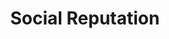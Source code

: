 ---
layout: components
title: Social Reputation
gsap: true
custom_js: social-reputation
page_class: social-reputation
product: "social reputation"
permalink: "/products/social-reputation"
hs_form_id: "75c57a13-9090-4db1-acd0-be51d1a76f7e"
page_sections:
- component: hero-1
  component_css: hero
  class: hero-sample
  headline: "Manage Your Reputation"
  text: "Our team of seasoned medical content writers blends their talents in medical and digital marketing to deliver custom SEO rich local content. We then use Content Multiplier to amplify the most relevant and engaging content pages for patients and search engines."
  btn:
  img: "/img/products/social-reputation/hero-img.svg"
- component: image-group
  component_css: image-group
  class: social-reputation__image-group--1
  headline: "Manage your online reputation with one tool"
  text: "Organize reviews about your practice and provider from across the web, including top sources such as, Google, Facebook, Yelp, RealSelf, HealthGrades, RateMDs, and many more. Receive alerts when your practice is mentioned in a review."
  btn:
  - btn-link: "#"
    btn-label: "Learn More"
  items:
  - class: image-group__image--1
    src: /img/products/social-reputation/facebook.svg
    alt-text: "Facebook Reviews"
  - class: image-group__image--2
    src: /img/products/social-reputation/yelp.svg
    alt-text: "Yelp Reviews"
  - class: image-group__image--3
    src: /img/products/social-reputation/google.svg
    alt-text: "Google Reviews"
  - class: image-group__image--4
    src: /img/products/social-reputation/healthgrades.svg
    alt-text: "Health Grades Reviews"
  - class: image-group__image--5
    src: /img/products/social-reputation/ratemd.svg
    alt-text: "RateMD Reviews"
  - class: image-group__image--6
    src: /img/products/social-reputation/realself.svg
    alt-text: "RealSelf Reviews"
  - class: image-group__image--7
    src: /img/products/social-reputation/yahoo.svg
    alt-text: "Yahoo Reviews"
  - class: image-group__image--8
    src: /img/products/social-reputation/foursquare.svg
    alt-text: "FourSquare Reviews"
  - class: image-group__image--9
    src: /img/products/social-reputation/screen-reviews.png
    alt-text: "DoctorLogic Reviews"       
- component: callout-headline
  component_css: callout-headline
  class: callout-headline__reputation
  headline: "94% of patients use online reviews to evaluate physicians."
- component: feature-1
  headline: "Display your amazing testimonials"
  class: social-reputation__feature--1
  text: "Positive testimonials are tagged and posted to your practice website for the world to see how great you are. The DoctorLogic platform then automatically integrates these positive reviews to relevant content pages and displays the star ratings in search results."
  btn-link: "#"
  btn-label: "Learn More"
  img: "/img/feature-sample-2.png"
  img_alignment: "Right"
- component: feature-1
  component_css: feature
  class: social-reputation__feature--2
  headline: "Improve Your Reputation"
  text: "The DoctorLogic platform and our team of experts make it easy for your patients to share positive feedback about their experience. With Intelligent Thinking™ our software will automically suggest the best place to request reviews based on a few data criterias."
  btn-link: "#"
  btn-label: "Learn More"
  img: "/img/feature-sample-1.png"
  img_alignment: "Left"
- component: text-component
  component_css: text-component
  class: social-reputation__text-component--1
  headline: 
  - headline: "<span>Do you know</span> the state of your reputation?"
  text: "We make it easy for all providers to know the state of their reputation. Request your FREE report today."
  btn:
  - btn-link: "#"
    btn-label: "Get My Report"
---